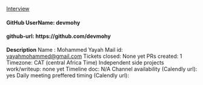 <u>Interview</u>
<h4> GitHub UserName: devmohy</h4>
<h4>github-url: https://github.com/devmohy</h4>

<strong>Description</strong>
Name : Mohammed Yayah
Mail id: yayahmohammed@gmail.com
Tickets closed: None yet
PRs created: 1
Timezone: CAT (central Africa Time)
Independent side projects work/writeup: none yet 
Timeline doc: N/A
Channel availability (Calendly url): yes
Daily meeting preffered timing (Calendly url):

